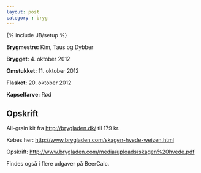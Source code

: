 ```yaml
---
layout: post
category : bryg
---
```

{% include JB/setup %}

__Brygmestre:__ Kim, Taus og Dybber

__Brygget:__ 4. oktober 2012

__Omstukket:__ 11. oktober 2012

__Flasket:__ 20. oktober 2012

__Kapselfarve:__ Rød

Opskrift
--------
All-grain kit fra <http://brygladen.dk/> til 179 kr. 

Købes her: <http://www.brygladen.com/skagen-hvede-weizen.html>

Opskrift: <http://www.brygladen.com/media/uploads/skagen%20hvede.pdf>

Findes også i flere udgaver på BeerCalc.
